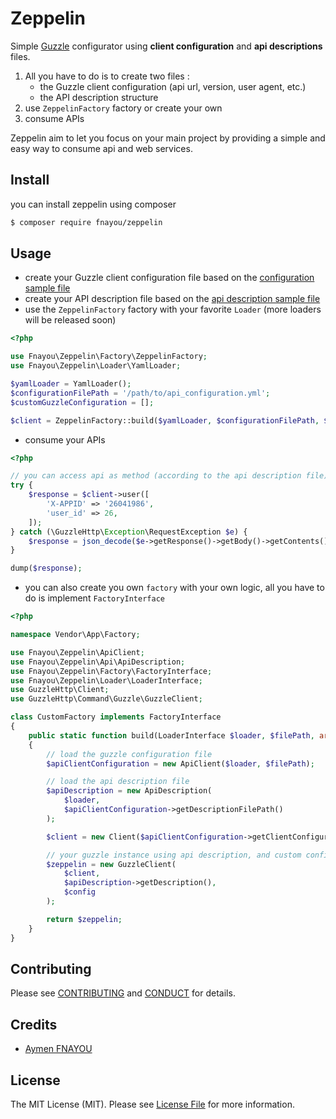 # Zeppelin

Simple [Guzzle][guzzle-link] configurator using **client configuration** and **api descriptions** files.
  1. All you have to do is to create two files :
      - the Guzzle client configuration (api url, version, user agent, etc.)
      - the API description structure
  2. use `ZeppelinFactory` factory or create your own
  3. consume APIs

Zeppelin aim to let you focus on your main project by providing a simple and easy way to consume api and web services.

## Install

you can install zeppelin using composer

``` bash
$ composer require fnayou/zeppelin
```

## Usage

  - create your Guzzle client configuration file based on the [configuration sample file][configuration-sample-link]
  - create your API description file based on the [api description sample file][api-description-sample-link]
  - use the `ZeppelinFactory` factory with your favorite `Loader` (more loaders will be released soon)

``` php
<?php

use Fnayou\Zeppelin\Factory\ZeppelinFactory;
use Fnayou\Zeppelin\Loader\YamlLoader;

$yamlLoader = YamlLoader();
$configurationFilePath = '/path/to/api_configuration.yml';
$customGuzzleConfiguration = [];

$client = ZeppelinFactory::build($yamlLoader, $configurationFilePath, $customGuzzleConfiguration);
```

  - consume your APIs

``` php
<?php

// you can access api as method (according to the api description file)
try {
    $response = $client->user([
        'X-APPID' => '26041986',
        'user_id' => 26,
    ]);
} catch (\GuzzleHttp\Exception\RequestException $e) {
    $response = json_decode($e->getResponse()->getBody()->getContents());
}

dump($response);
```

  - you can also create you own `factory` with your own logic, all you have to do is implement `FactoryInterface`

``` php
<?php

namespace Vendor\App\Factory;

use Fnayou\Zeppelin\ApiClient;
use Fnayou\Zeppelin\Api\ApiDescription;
use Fnayou\Zeppelin\Factory\FactoryInterface;
use Fnayou\Zeppelin\Loader\LoaderInterface;
use GuzzleHttp\Client;
use GuzzleHttp\Command\Guzzle\GuzzleClient;

class CustomFactory implements FactoryInterface
{
    public static function build(LoaderInterface $loader, $filePath, array $config)
    {
        // load the guzzle configuration file
        $apiClientConfiguration = new ApiClient($loader, $filePath);

        // load the api description file 
        $apiDescription = new ApiDescription(
            $loader,
            $apiClientConfiguration->getDescriptionFilePath()
        );

        $client = new Client($apiClientConfiguration->getClientConfiguration());

        // your guzzle instance using api description, and custom configuration 
        $zeppelin = new GuzzleClient(
            $client,
            $apiDescription->getDescription(),
            $config
        );

        return $zeppelin;
    }
}
```

## Contributing

Please see [CONTRIBUTING](CONTRIBUTING.md) and [CONDUCT](CONDUCT.md) for details.

## Credits

- [Aymen FNAYOU][link-author]

## License

The MIT License (MIT). Please see [License File](LICENSE.md) for more information.

[link-author]: https://gitlab.com/fnayou
[configuration-sample-link]: Zeppelin/src/Resources/api_configuration.yml.dist
[api-description-sample-link]: Zeppelin/src/Resources/api_description.yml.dist
[guzzle-link]: https://github.com/guzzle/guzzle
